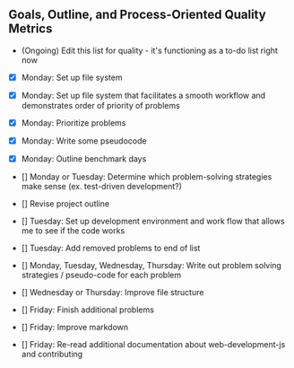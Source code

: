 ##  Goals, Outline, and Process-Oriented Quality Metrics

- (Ongoing) Edit this list for quality - it's functioning as a to-do list right now

- [x] Monday: Set up file system

- [x] Monday: Set up file system that facilitates a smooth workflow and demonstrates order of priority of problems

- [x] Monday: Prioritize problems

- [x] Monday: Write some pseudocode

- [x] Monday: Outline benchmark days

- [] Monday or Tuesday: Determine which problem-solving strategies make sense (ex. test-driven development?) 
 
- [] Revise project outline

- [] Tuesday: Set up development environment and work flow that allows me to see if the code works

- [] Tuesday: Add removed problems to end of list

- [] Monday, Tuesday, Wednesday, Thursday: Write out problem solving strategies / pseudo-code for each problem

- [] Wednesday or Thursday: Improve file structure

- [] Friday: Finish additional problems

- [] Friday: Improve markdown

- [] Friday: Re-read additional documentation about web-development-js and contributing 

